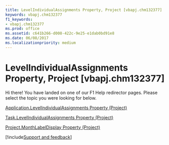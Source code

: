 ```yaml
---
title: LevelIndividualAssignments Property, Project [vbapj.chm132377]
keywords: vbapj.chm132377
f1_keywords:
- vbapj.chm132377
ms.prod: office
ms.assetid: c641b266-d008-422c-9e25-e1dab0bd91e8
ms.date: 06/08/2017
ms.localizationpriority: medium
---
```



# LevelIndividualAssignments Property, Project [vbapj.chm132377]

Hi there! You have landed on one of our F1 Help redirector pages. Please select the topic you were looking for below.

[Application.LevelIndividualAssignments Property (Project)](https://msdn.microsoft.com/library/7ce1ac1a-3dd5-be72-f410-7ff173b1c280%28Office.15%29.aspx)

[Task.LevelIndividualAssignments Property (Project)](https://msdn.microsoft.com/library/79db0de9-485a-148e-b3ae-ba460ac29ca6%28Office.15%29.aspx)

[Project.MonthLabelDisplay Property (Project)](https://msdn.microsoft.com/library/ed6e783c-9f11-1ecf-7cf6-e8281a1892b2%28Office.15%29.aspx)

[!include[Support and feedback](~/includes/feedback-boilerplate.md)]